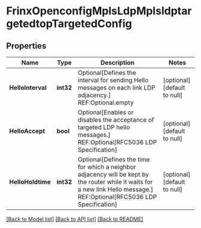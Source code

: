 # FrinxOpenconfigMplsLdpMplsldptargetedtopTargetedConfig

## Properties
Name | Type | Description | Notes
------------ | ------------- | ------------- | -------------
**HelloInterval** | **int32** | Optional[Defines the interval for sending Hello messages on each link LDP adjacency.] REF:Optional.empty | [optional] [default to null]
**HelloAccept** | **bool** | Optional[Enables or disables the acceptance of targeted LDP hello messages.] REF:Optional[RFC5036 LDP Specification] | [optional] [default to null]
**HelloHoldtime** | **int32** | Optional[Defines the time for which a neighbor adjacency will be kept by the router while it waits for a new link Hello message.] REF:Optional[RFC5036 LDP Specification] | [optional] [default to null]

[[Back to Model list]](../README.md#documentation-for-models) [[Back to API list]](../README.md#documentation-for-api-endpoints) [[Back to README]](../README.md)


